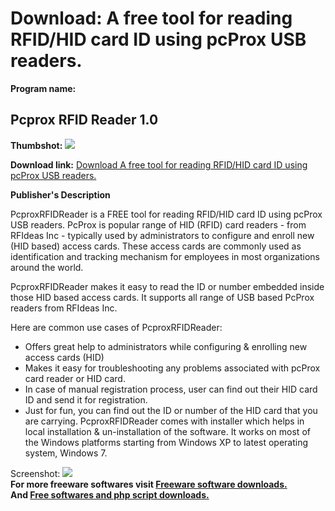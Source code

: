 # Download: A free tool for reading RFID/HID card ID using pcProx USB readers.

**Program name:**

## Pcprox RFID Reader 1.0

  
**Thumbshot:** ![](http://www.freewarefiles.com/screenshot/pcproxrfidreader_md.jpg)   
  
**Download link:** [Download A free tool for reading RFID/HID card ID using pcProx USB readers.](http://freesoftwares.boysofts.com/Pcprox-RFID-Reader_program_66228.html)  
  


**Publisher's Description**  
  


PcproxRFIDReader is a FREE tool for reading RFID/HID card ID using pcProx USB readers. PcProx is popular range of HID (RFID) card readers - from RFIdeas Inc - typically used by administrators to configure and enroll new (HID based) access cards. These access cards are commonly used as identification and tracking mechanism for employees in most organizations around the world. 

PcproxRFIDReader makes it easy to read the ID or number embedded inside those HID based access cards. It supports all range of USB based PcProx readers from RFIdeas Inc.

Here are common use cases of PcproxRFIDReader:

  * Offers great help to administrators while configuring & enrolling new access cards (HID) 
  * Makes it easy for troubleshooting any problems associated with pcProx card reader or HID card. 
  * In case of manual registration process, user can find out their HID card ID and send it for registration. 
  * Just for fun, you can find out the ID or number of the HID card that you are carrying. 
PcproxRFIDReader comes with installer which helps in local installation & un-installation of the software. It works on most of the Windows platforms starting from Windows XP to latest operating system, Windows 7. 

  
  
Screenshot: ![](http://www.freewarefiles.com/screenshot/pcproxrfidreader.jpg)   
**For more freeware softwares visit [Freeware software downloads.](http://freesoftwares.boysofts.com/)**   
**And [Free softwares and php script downloads.](http://www.boysofts.com/)**
